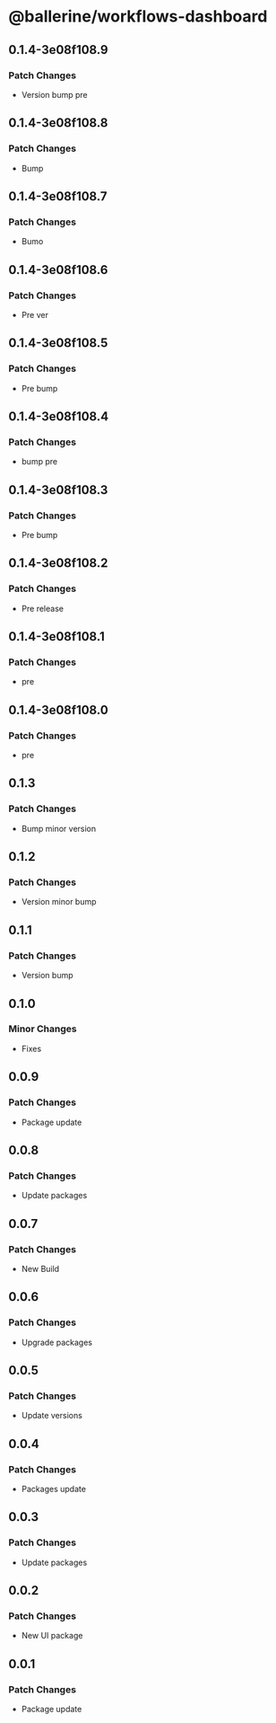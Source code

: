 # @ballerine/workflows-dashboard

## 0.1.4-3e08f108.9

### Patch Changes

- Version bump pre

## 0.1.4-3e08f108.8

### Patch Changes

- Bump

## 0.1.4-3e08f108.7

### Patch Changes

- Bumo

## 0.1.4-3e08f108.6

### Patch Changes

- Pre ver

## 0.1.4-3e08f108.5

### Patch Changes

- Pre bump

## 0.1.4-3e08f108.4

### Patch Changes

- bump pre

## 0.1.4-3e08f108.3

### Patch Changes

- Pre bump

## 0.1.4-3e08f108.2

### Patch Changes

- Pre release

## 0.1.4-3e08f108.1

### Patch Changes

- pre

## 0.1.4-3e08f108.0

### Patch Changes

- pre

## 0.1.3

### Patch Changes

- Bump minor version

## 0.1.2

### Patch Changes

- Version minor bump

## 0.1.1

### Patch Changes

- Version bump

## 0.1.0

### Minor Changes

- Fixes

## 0.0.9

### Patch Changes

- Package update

## 0.0.8

### Patch Changes

- Update packages

## 0.0.7

### Patch Changes

- New Build

## 0.0.6

### Patch Changes

- Upgrade packages

## 0.0.5

### Patch Changes

- Update versions

## 0.0.4

### Patch Changes

- Packages update

## 0.0.3

### Patch Changes

- Update packages

## 0.0.2

### Patch Changes

- New UI package

## 0.0.1

### Patch Changes

- Package update
